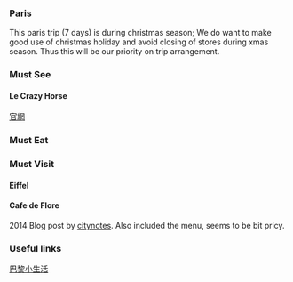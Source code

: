 ### Paris
This paris trip (7 days) is during christmas season; We do want to make good use of christmas holiday and avoid closing of stores during xmas season. Thus this will be our priority on trip arrangement.  


### Must See
#### Le Crazy Horse
[官網](http://www.lecrazyhorseparis.com/en)

### Must Eat
### Must Visit
#### Eiffel

#### Cafe de Flore
2014 Blog post by [citynotes](http://citynotes.me/2014/cafedeflore). Also included the menu, seems to be bit pricy. 


### Useful links
[巴黎小生活](https://www.facebook.com/parisohlalamylifeinparis)
